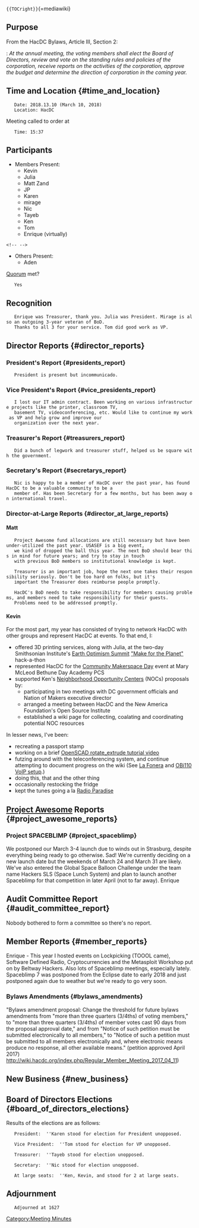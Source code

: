 `{{TOCright}}`{=mediawiki}

## Purpose

From the HacDC Bylaws, Article III, Section 2:

:   *At the annual meeting, the voting members shall elect the Board of
    Directors, review and vote on the standing rules and policies of the
    corporation, receive reports on the activities of the corporation,
    approve the budget and determine the direction of corporation in the
    coming year.*

## Time and Location {#time_and_location}

`   Date: 2018.13.10 (March 10, 2018)`\
`   Location: HacDC`

Meeting called to order at

`   Time: 15:37`

## Participants

-   Members Present:
    -   Kevin
    -   Julia
    -   Matt Zand
    -   JP
    -   Karen
    -   mirage
    -   Nic
    -   Tayeb
    -   Ken
    -   Tom
    -   Enrique (virtually)

```{=html}
<!-- -->
```
-   Others Present:
    -   Aden

[Quorum](Quorum) met?

`   Yes`

## Recognition

`   Enrique was Treasurer, thank you. Julia was President. Mirage is also an outgoing 3-year veteran of BoD.`\
`   Thanks to all 3 for your service. Tom did good work as VP.`

## Director Reports {#director_reports}

### President's Report {#presidents_report}

`   President is present but incommunicado.`

### Vice President's Report {#vice_presidents_report}

`   I lost our IT admin contract. Been working on various infrastructure projects like the printer, classroom TV,`\
`   basement TV, videoconferencing, etc. Would like to continue my work as VP and help grow and improve our`\
`   organization over the next year.`

### Treasurer's Report {#treasurers_report}

`   Did a bunch of legwork and treasurer stuff, helped us be square with the government.`

### Secretary's Report {#secretarys_report}

`   Nic is happy to be a member of HacDC over the past year, has found HacDC to be a valuable community to be a`\
`   member of. Has been Secretary for a few months, but has been away on international travel.`

### Director-at-Large Reports {#director_at_large_reports}

#### Matt

`   Project Awesome fund allocations are still necessary but have been under-utilized the past year. USASEF is a big event,`\
`   we kind of dropped the ball this year. The next BoD should bear this in mind for future years; and try to stay in touch`\
`   with previous BoD members so institutional knowledge is kept.`

`   Treasurer is an important job, hope the next one takes their responsibility seriously. Don't be too hard on folks, but it's`\
`   important the Treasurer does reimburse people promptly.`

`   HacDC's BoD needs to take responsibility for members causing problems, and members need to take responsibility for their guests.`\
`   Problems need to be addressed promptly.`

#### Kevin

For the most part, my year has consisted of trying to network HacDC with
other groups and represent HacDC at events. To that end, I:

-   offered 3D printing services, along with Julia, at the two-day
    Smithsonian Institute's [Earth Optimism
    Summit](https://earthoptimism.si.edu/2017/) ["Make for the
    Planet"](https://earthoptimism.si.edu/calendar/2017/events/make-planet-pitches/)
    hack-a-thon
-   represented HacDC for the [Community Makerspace
    Day](https://www.eventbrite.com/e/community-makerspace-day-tickets-39168856103#)
    event at Mary McLeod Bethune Day Academy PCS
-   supported Ken's [Neighborhood Opportunity
    Centers](DC_Community_Hackerspaces) (NOCs) proposals by:
    -   participating in two meetings with DC government officials and
        Nation of Makers executive director
    -   arranged a meeting between HacDC and the New America
        Foundation's Open Source Institute
    -   established a wiki page for collecting, coalating and
        coordinating potential NOC resources

In lesser news, I've been:

-   recreating a passport stamp
-   working on a brief [OpenSCAD rotate_extrude tutorial
    video](https://drive.google.com/file/d/1CINyLSA3x984h7JMWaxRRfdgh0C0v81g/view)
-   futzing around with the teleconferencing system, and continue
    attempting to document progress on the wiki (See [La
    Fonera](La_Fonera) and [OBi110 VoIP
    setup](OBi110_VoIP_setup).)
-   doing this, that and the other thing
-   occasionally restocking the fridge
-   kept the tunes going a la [Radio
    Paradise](https://www.radioparadise.com/)

## [Project Awesome](:Category:Project_Awesome) Reports {#project_awesome_reports}

### Project SPACEBLIMP {#project_spaceblimp}

We postponed our March 3-4 launch due to winds out in Strasburg, despite
everything being ready to go otherwise. Sad! We're currently deciding on
a new launch date but the weekends of March 24 and March 31 are likely.
We've also entered the Global Space Balloon Challenge under the team
name Hackers SLS (Space Lunch System) and plan to launch another
Spaceblimp for that competition in later April (not to far away).
Enrique

## Audit Committee Report {#audit_committee_report}

Nobody bothered to form a committee so there's no report.

## Member Reports {#member_reports}

Enrique - This year I hosted events on Lockpicking (TOOOL came),
Software Defined Radio, Cryptocurrencies and the Metasploit Workshop put
on by Beltway Hackers. Also lots of Spaceblimp meetings, especially
lately. Spaceblimp 7 was postponed from the Eclipse date to early 2018
and just postponed again due to weather but we're ready to go very soon.

### Bylaws Amendments {#bylaws_amendments}

"Bylaws amendment proposal: Change the threshold for future bylaws
amendments from "more than three quarters (3/4ths) of voting members,"
to "more than three quarters (3/4ths) of member votes cast 90 days from
the proposal approval date," and from "Notice of such petition must be
submitted electronically to all members," to "Notice of such a petition
must be submitted to all members electronically and, where electronic
means produce no response, all other available means." (petition
approved April 2017)
<http://wiki.hacdc.org/index.php/Regular_Member_Meeting_2017_04_11>)

## New Business {#new_business}

## Board of Directors Elections {#board_of_directors_elections}

Results of the elections are as follows:

`   President:  ''Karen stood for election for President unopposed.`

`   Vice President:  ''Tom stood for election for VP unopposed.`

`   Treasurer:  ''Tayeb stood for election unopposed.`

`   Secretary:  ''Nic stood for election unopposed.`

`   At large seats:  ''Ken, Kevin, and stood for 2 at large seats.`

## Adjournment

`   Adjourned at 1627`

[Category:Meeting Minutes](Category:Meeting_Minutes)
